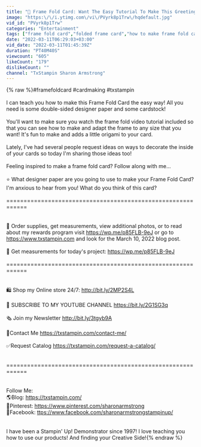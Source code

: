 ```yaml
---
title: "🔴 Frame Fold Card: Want The Easy Tutorial To Make This Greeting Card?"
image: "https:\/\/i.ytimg.com\/vi\/PVyrk8p1Trw\/hqdefault.jpg"
vid_id: "PVyrk8p1Trw"
categories: "Entertainment"
tags: ["frame fold card","folded frame card","how to make frame fold card"]
date: "2022-03-11T06:29:03+03:00"
vid_date: "2022-03-11T01:45:39Z"
duration: "PT40M40S"
viewcount: "605"
likeCount: "179"
dislikeCount: ""
channel: "TxStampin Sharon Armstrong"
---
```

{% raw %}#framefoldcard #cardmaking #txstampin<br /><br />I can teach you how to make this Frame Fold Card the easy way! All you need is some double-sided designer paper and some cardstock! <br /><br />You'll want to make sure you watch the frame fold video tutorial included so that you can see how to make and adapt the frame to any size that you want! It's fun to make and adds a little origami to your card. <br /><br />Lately, I've had several people request ideas on ways to decorate the inside of your cards so today I'm sharing those ideas too!<br /><br />Feeling inspired to make a frame fold card? Follow along with me...<br /><br />⭐️ What designer paper are you going to use to make your Frame Fold Card? I'm anxious to hear from you! What do you think of this card?<br /><br />============================================================<br /><br /><br />🤩 Order supplies, get measurements, view additional photos, or to read about my rewards program visit <a rel="nofollow" target="blank" href="https://wp.me/p85FLB-9eJ">https://wp.me/p85FLB-9eJ</a> or go to <a rel="nofollow" target="blank" href="https://www.txstampin.com">https://www.txstampin.com</a> and look for the March 10, 2022 blog post.<br /><br />📏 Get measurements for today's project: <a rel="nofollow" target="blank" href="https://wp.me/p85FLB-9eJ">https://wp.me/p85FLB-9eJ</a><br /><br />============================================================<br /><br /><br />🛍 Shop my Online store 24/7: <a rel="nofollow" target="blank" href="http://bit.ly/2MP2S4L">http://bit.ly/2MP2S4L</a><br /><br />🔴 SUBSCRIBE TO MY YOUTUBE CHANNEL <a rel="nofollow" target="blank" href="https://bit.ly/2G1SG3q">https://bit.ly/2G1SG3q</a><br /><br /> 🗞 Join my Newsletter <a rel="nofollow" target="blank" href="http://bit.ly/3tgyb9A">http://bit.ly/3tgyb9A</a> <br /><br />💌Contact Me <a rel="nofollow" target="blank" href="https://txstampin.com/contact-me/">https://txstampin.com/contact-me/</a><br /><br />✅Request Catalog  <a rel="nofollow" target="blank" href="https://txstampin.com/request-a-catalog/">https://txstampin.com/request-a-catalog/</a><br /><br /><br />============================================================<br /><br /><br />Follow Me:<br />🌎Blog: <a rel="nofollow" target="blank" href="https://txstampin.com/">https://txstampin.com/</a><br />📌Pinterest: <a rel="nofollow" target="blank" href="https://www.pinterest.com/sharonarmstrong">https://www.pinterest.com/sharonarmstrong</a><br />🔵Facebook: <a rel="nofollow" target="blank" href="ttps://www.facebook.com/sharonarmstrongstampinup/">ttps://www.facebook.com/sharonarmstrongstampinup/</a><br /><br /><br />I have been a Stampin' Up! Demonstrator since 1997!  I love teaching you how to use our products!  And finding your Creative Side!{% endraw %}
